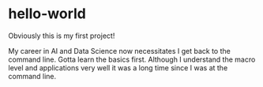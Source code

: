 # hello-world
Obviously this is my first project!

My career in AI and Data Science now necessitates I get back to the command line. Gotta learn the basics first. Although I understand the macro level and applications very well it was a long time since I was at the command line.

